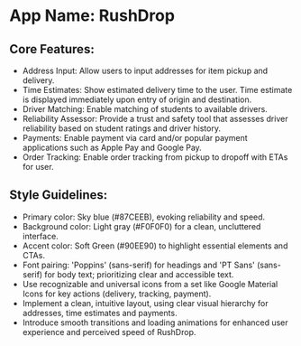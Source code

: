 # **App Name**: RushDrop

## Core Features:

- Address Input: Allow users to input addresses for item pickup and delivery.
- Time Estimates: Show estimated delivery time to the user. Time estimate is displayed immediately upon entry of origin and destination.
- Driver Matching: Enable matching of students to available drivers.
- Reliability Assessor: Provide a trust and safety tool that assesses driver reliability based on student ratings and driver history.
- Payments: Enable payment via card and/or popular payment applications such as Apple Pay and Google Pay.
- Order Tracking: Enable order tracking from pickup to dropoff with ETAs for user.

## Style Guidelines:

- Primary color: Sky blue (#87CEEB), evoking reliability and speed.
- Background color: Light gray (#F0F0F0) for a clean, uncluttered interface.
- Accent color: Soft Green (#90EE90) to highlight essential elements and CTAs.
- Font pairing: 'Poppins' (sans-serif) for headings and 'PT Sans' (sans-serif) for body text; prioritizing clear and accessible text.
- Use recognizable and universal icons from a set like Google Material Icons for key actions (delivery, tracking, payment).
- Implement a clean, intuitive layout, using clear visual hierarchy for addresses, time estimates and payments.
- Introduce smooth transitions and loading animations for enhanced user experience and perceived speed of RushDrop.